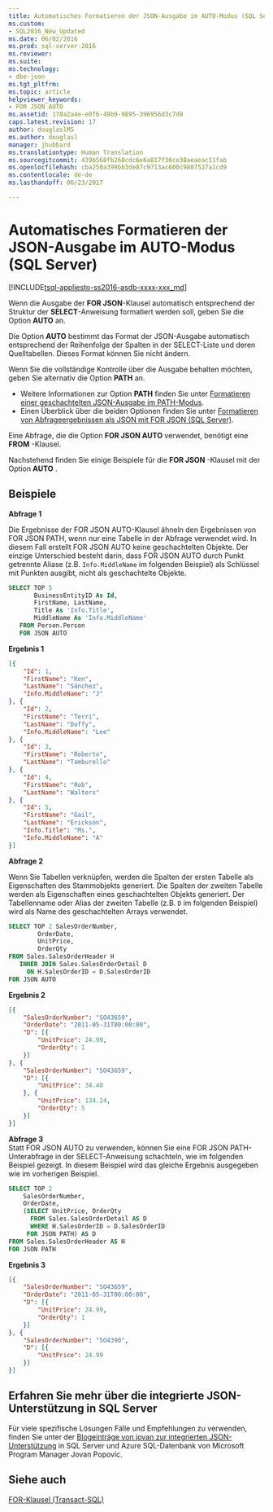 ```yaml
---
title: Automatisches Formatieren der JSON-Ausgabe im AUTO-Modus (SQL Server) | Microsoft-Dokumentation
ms.custom:
- SQL2016_New_Updated
ms.date: 06/02/2016
ms.prod: sql-server-2016
ms.reviewer: 
ms.suite: 
ms.technology:
- dbe-json
ms.tgt_pltfrm: 
ms.topic: article
helpviewer_keywords:
- FOR JSON AUTO
ms.assetid: 178a2a4e-e0f6-49b9-9895-396956d3c7d9
caps.latest.revision: 17
author: douglaslMS
ms.author: douglasl
manager: jhubbard
ms.translationtype: Human Translation
ms.sourcegitcommit: 439b568fb268cdc6e6a817f36ce38aeaeac11fab
ms.openlocfilehash: cba250a399bb3de87c9713ac600c9807527a1cd9
ms.contentlocale: de-de
ms.lasthandoff: 06/23/2017

---
```

# <a name="format-json-output-automatically-with-auto-mode-sql-server"></a>Automatisches Formatieren der JSON-Ausgabe im AUTO-Modus (SQL Server)
[!INCLUDE[tsql-appliesto-ss2016-asdb-xxxx-xxx_md](../../includes/tsql-appliesto-ss2016-asdb-xxxx-xxx-md.md)]

Wenn die Ausgabe der **FOR JSON**-Klausel automatisch entsprechend der Struktur der **SELECT**-Anweisung formatiert werden soll, geben Sie die Option **AUTO** an.  
  
Die Option **AUTO** bestimmt das Format der JSON-Ausgabe automatisch entsprechend der Reihenfolge der Spalten in der SELECT-Liste und deren Quelltabellen. Dieses Format können Sie nicht ändern.
 
 Wenn Sie die vollständige Kontrolle über die Ausgabe behalten möchten, geben Sie alternativ die Option **PATH** an.
 -   Weitere Informationen zur Option **PATH** finden Sie unter [Formatieren einer geschachtelten JSON-Ausgabe im PATH-Modus](../../relational-databases/json/format-nested-json-output-with-path-mode-sql-server.md).
 -   Einen Überblick über die beiden Optionen finden Sie unter [Formatieren von Abfrageergebnissen als JSON mit FOR JSON &#40;SQL Server&#41;](../../relational-databases/json/format-query-results-as-json-with-for-json-sql-server.md).
  
 Eine Abfrage, die die Option **FOR JSON AUTO** verwendet, benötigt eine **FROM** -Klausel.  
  
 Nachstehend finden Sie einige Beispiele für die **FOR JSON** -Klausel mit der Option **AUTO** .  
  
## <a name="examples"></a>Beispiele  
 **Abfrage 1**  
  
Die Ergebnisse der FOR JSON AUTO-Klausel ähneln den Ergebnissen von FOR JSON PATH, wenn nur eine Tabelle in der Abfrage verwendet wird. In diesem Fall erstellt FOR JSON AUTO keine geschachtelten Objekte. Der einzige Unterschied besteht darin, dass FOR JSON AUTO durch Punkt getrennte Aliase (z.B. `Info.MiddleName` im folgenden Beispiel) als Schlüssel mit Punkten ausgibt, nicht als geschachtelte Objekte.  
  
```sql  
SELECT TOP 5   
       BusinessEntityID As Id,  
       FirstName, LastName,  
       Title As 'Info.Title',  
       MiddleName As 'Info.MiddleName'  
   FROM Person.Person  
   FOR JSON AUTO  
```  
  
 **Ergebnis 1**  
  
```json  
[{
    "Id": 1,
    "FirstName": "Ken",
    "LastName": "Sánchez",
    "Info.MiddleName": "J"
}, {
    "Id": 2,
    "FirstName": "Terri",
    "LastName": "Duffy",
    "Info.MiddleName": "Lee"
}, {
    "Id": 3,
    "FirstName": "Roberto",
    "LastName": "Tamburello"
}, {
    "Id": 4,
    "FirstName": "Rob",
    "LastName": "Walters"
}, {
    "Id": 5,
    "FirstName": "Gail",
    "LastName": "Erickson",
    "Info.Title": "Ms.",
    "Info.MiddleName": "A"
}]
```  
  
 **Abfrage 2**  
  
 Wenn Sie Tabellen verknüpfen, werden die Spalten der ersten Tabelle als Eigenschaften des Stammobjekts generiert. Die Spalten der zweiten Tabelle werden als Eigenschaften eines geschachtelten Objekts generiert. Der Tabellenname oder Alias der zweiten Tabelle (z.B. `D` im folgenden Beispiel) wird als Name des geschachtelten Arrays verwendet.  
  
```sql  
SELECT TOP 2 SalesOrderNumber,  
        OrderDate,  
        UnitPrice,  
        OrderQty  
FROM Sales.SalesOrderHeader H  
   INNER JOIN Sales.SalesOrderDetail D  
     ON H.SalesOrderID = D.SalesOrderID  
FOR JSON AUTO   
```  
  
 **Ergebnis 2**  
  
```json  
[{
    "SalesOrderNumber": "SO43659",
    "OrderDate": "2011-05-31T00:00:00",
    "D": [{
        "UnitPrice": 24.99,
        "OrderQty": 1
    }]
}, {
    "SalesOrderNumber": "SO43659",
    "D": [{
        "UnitPrice": 34.40
    }, {
        "UnitPrice": 134.24,
        "OrderQty": 5
    }]
}]
```  
 
 **Abfrage 3**  
 Statt FOR JSON AUTO zu verwenden, können Sie eine FOR JSON PATH-Unterabfrage in der SELECT-Anweisung schachteln, wie im folgenden Beispiel gezeigt. In diesem Beispiel wird das gleiche Ergebnis ausgegeben wie im vorherigen Beispiel.  
  
```sql  
SELECT TOP 2  
    SalesOrderNumber,  
    OrderDate,  
    (SELECT UnitPrice, OrderQty  
      FROM Sales.SalesOrderDetail AS D  
      WHERE H.SalesOrderID = D.SalesOrderID  
     FOR JSON PATH) AS D  
FROM Sales.SalesOrderHeader AS H  
FOR JSON PATH  
```  
  
 **Ergebnis 3**  
  
```json  
[{
    "SalesOrderNumber": "SO43659",
    "OrderDate": "2011-05-31T00:00:00",
    "D": [{
        "UnitPrice": 24.99,
        "OrderQty": 1
    }]
}, {
    "SalesOrderNumber": "SO4390",
    "D": [{
        "UnitPrice": 24.99
    }]
}]
```  

## <a name="learn-more-about-the-built-in-json-support-in-sql-server"></a>Erfahren Sie mehr über die integrierte JSON-Unterstützung in SQL Server  
Für viele spezifische Lösungen Fälle und Empfehlungen zu verwenden, finden Sie unter der [Blogeinträge von jovan zur integrierten JSON-Unterstützung](http://blogs.msdn.com/b/sqlserverstorageengine/archive/tags/json/) in SQL Server und Azure SQL-Datenbank von Microsoft Program Manager Jovan Popovic.

## <a name="see-also"></a>Siehe auch  
 [FOR-Klausel &#40;Transact-SQL&#41;](../../t-sql/queries/select-for-clause-transact-sql.md)  

